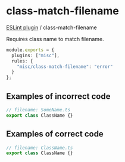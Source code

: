 # class-match-filename

[ESLint plugin](https://iliubinskii.github.io/eslint-plugin-misc/) / class-match-filename

Requires class name to match filename.

```ts
module.exports = {
  plugins: ["misc"],
  rules: {
    "misc/class-match-filename": "error"
  }
};
```

## Examples of incorrect code

```ts
// filename: SomeName.ts
export class ClassName {}
```

## Examples of correct code

```ts
// filename: ClassName.ts
export class ClassName {}
```